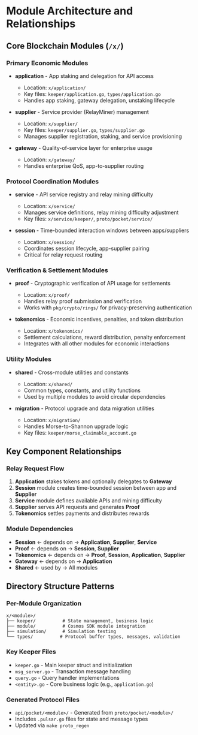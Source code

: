 # Module Architecture and Relationships

## Core Blockchain Modules (`/x/`)

### Primary Economic Modules
- **application** - App staking and delegation for API access
  - Location: `x/application/`
  - Key files: `keeper/application.go`, `types/application.go`
  - Handles app staking, gateway delegation, unstaking lifecycle

- **supplier** - Service provider (RelayMiner) management  
  - Location: `x/supplier/`
  - Key files: `keeper/supplier.go`, `types/supplier.go`
  - Manages supplier registration, staking, and service provisioning

- **gateway** - Quality-of-service layer for enterprise usage
  - Location: `x/gateway/`
  - Handles enterprise QoS, app-to-supplier routing

### Protocol Coordination Modules
- **service** - API service registry and relay mining difficulty
  - Location: `x/service/`
  - Manages service definitions, relay mining difficulty adjustment
  - Key files: `x/service/keeper/`, `proto/pocket/service/`

- **session** - Time-bounded interaction windows between apps/suppliers
  - Location: `x/session/`
  - Coordinates session lifecycle, app-supplier pairing
  - Critical for relay request routing

### Verification & Settlement Modules  
- **proof** - Cryptographic verification of API usage for settlements
  - Location: `x/proof/`
  - Handles relay proof submission and verification
  - Works with `pkg/crypto/rings/` for privacy-preserving authentication

- **tokenomics** - Economic incentives, penalties, and token distribution
  - Location: `x/tokenomics/`  
  - Settlement calculations, reward distribution, penalty enforcement
  - Integrates with all other modules for economic interactions

### Utility Modules
- **shared** - Cross-module utilities and constants
  - Location: `x/shared/`
  - Common types, constants, and utility functions
  - Used by multiple modules to avoid circular dependencies

- **migration** - Protocol upgrade and data migration utilities
  - Location: `x/migration/`
  - Handles Morse-to-Shannon upgrade logic
  - Key files: `keeper/morse_claimable_account.go`

## Key Component Relationships

### Relay Request Flow
1. **Application** stakes tokens and optionally delegates to **Gateway**
2. **Session** module creates time-bounded session between app and **Supplier**
3. **Service** module defines available APIs and mining difficulty
4. **Supplier** serves API requests and generates **Proof**
5. **Tokenomics** settles payments and distributes rewards

### Module Dependencies
- **Session** ← depends on → **Application**, **Supplier**, **Service**
- **Proof** ← depends on → **Session**, **Supplier** 
- **Tokenomics** ← depends on → **Proof**, **Session**, **Application**, **Supplier**
- **Gateway** ← depends on → **Application**
- **Shared** ← used by → All modules

## Directory Structure Patterns

### Per-Module Organization
```
x/<module>/
├── keeper/          # State management, business logic
├── module/          # Cosmos SDK module integration  
├── simulation/      # Simulation testing
└── types/          # Protocol buffer types, messages, validation
```

### Key Keeper Files
- `keeper.go` - Main keeper struct and initialization
- `msg_server.go` - Transaction message handling
- `query.go` - Query handler implementations
- `<entity>.go` - Core business logic (e.g., `application.go`)

### Generated Protocol Files
- `api/pocket/<module>/` - Generated from `proto/pocket/<module>/`
- Includes `.pulsar.go` files for state and message types
- Updated via `make proto_regen`